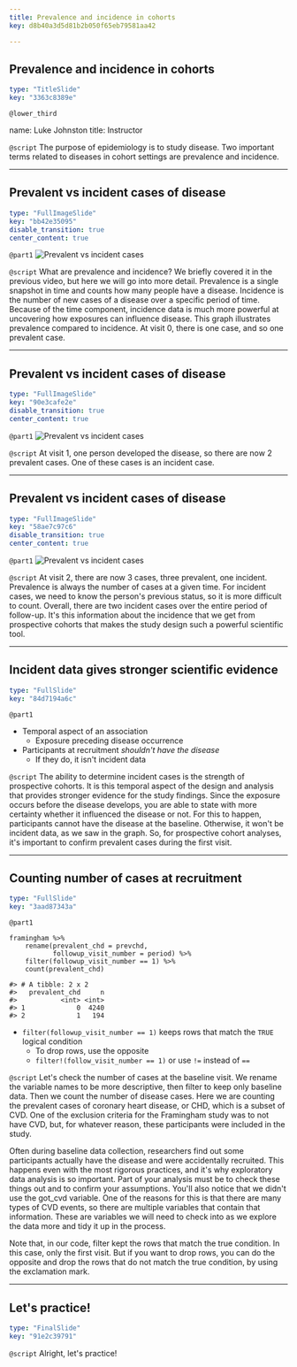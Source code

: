 ```yaml
---
title: Prevalence and incidence in cohorts
key: d8b40a3d5d81b2b050f65eb79581aa42

---
```

## Prevalence and incidence in cohorts

```yaml
type: "TitleSlide"
key: "3363c8389e"
```

`@lower_third`

name: Luke Johnston
title: Instructor


`@script`
The purpose of epidemiology is to study disease. Two important terms related to diseases in cohort settings are prevalence and incidence.


---
## Prevalent vs incident cases of disease

```yaml
type: "FullImageSlide"
key: "bb42e35095"
disable_transition: true
center_content: true
```

`@part1`
![Prevalent vs incident cases](http://s3.amazonaws.com/assets.datacamp.com/production/repositories/2079/datasets/74be855c220692258b5b4b1eb6f1fb8d04a879a9/plot-prevalence-incidence-0.png)


`@script`
What are prevalence and incidence? We briefly covered it in the previous video, but here we will go into more detail. Prevalence is a single snapshot in time and counts how many people have a disease. Incidence is the number of new cases of a disease over a specific period of time. Because of the time component, incidence data is much more powerful at uncovering how exposures can influence disease. This graph illustrates prevalence compared to incidence. At visit 0, there is one case, and so one prevalent case.


---
## Prevalent vs incident cases of disease

```yaml
type: "FullImageSlide"
key: "90e3cafe2e"
disable_transition: true
center_content: true
```

`@part1`
![Prevalent vs incident cases](http://s3.amazonaws.com/assets.datacamp.com/production/repositories/2079/datasets/12c5da3fabf7776d043cfd9a2fb588c984a1c815/plot-prevalence-incidence-1.png)


`@script`
At visit 1, one person developed the disease, so there are now 2 prevalent cases. One of these cases is an incident case.


---
## Prevalent vs incident cases of disease

```yaml
type: "FullImageSlide"
key: "58ae7c97c6"
disable_transition: true
center_content: true
```

`@part1`
![Prevalent vs incident cases](http://s3.amazonaws.com/assets.datacamp.com/production/repositories/2079/datasets/428031dd7120e314d1e994b36b0147b523debb5a/plot-prevalence-incidence-2.png)


`@script`
At visit 2, there are now 3 cases, three prevalent, one incident. Prevalence is always the number of cases at a given time. For incident cases, we need to know the person's previous status, so it is more difficult to count. Overall, there are two incident cases over the entire period of follow-up. It's this information about the incidence that we get from prospective cohorts that makes the study design such a powerful scientific tool.


---
## Incident data gives stronger scientific evidence

```yaml
type: "FullSlide"
key: "84d7194a6c"
```

`@part1`
- Temporal aspect of an association
    - Exposure preceding disease occurrence
- Participants at recruitment *shouldn't have the disease*
    - If they do, it isn't incident data


`@script`
The ability to determine incident cases is the strength of prospective cohorts. It is this temporal aspect of the design and analysis that provides stronger evidence for the study findings. Since the exposure occurs before the disease develops, you are able to state with more certainty whether it influenced the disease or not. For this to happen, participants cannot have the disease at the baseline. Otherwise, it won't be incident data, as we saw in the graph. So, for prospective cohort analyses, it's important to confirm prevalent cases during the first visit.


---
## Counting number of cases at recruitment

```yaml
type: "FullSlide"
key: "3aad87343a"
```

`@part1`
```{r}
framingham %>% 
    rename(prevalent_chd = prevchd,
           followup_visit_number = period) %>% 
    filter(followup_visit_number == 1) %>% 
    count(prevalent_chd)

#> # A tibble: 2 x 2
#>   prevalent_chd     n
#>           <int> <int>
#> 1             0  4240
#> 2             1   194
```

- `filter(followup_visit_number == 1)` keeps rows that match the `TRUE` logical condition
    - To drop rows, use the opposite
    - `filter!(follow_visit_number == 1)` or use `!=` instead of `==`


`@script`
Let's check the number of cases at the baseline visit. We rename the variable names to be more descriptive, then filter to keep only baseline data. Then we count the number of disease cases. Here we are counting the prevalent cases of coronary heart disease, or CHD, which is a subset of CVD. One of the exclusion criteria for the Framingham study was to not have CVD, but, for whatever reason, these participants were included in the study. 

Often during baseline data collection, researchers find out some participants actually have the disease and were accidentally recruited. This happens even with the most rigorous practices, and it's why exploratory data analysis is so important. Part of your analysis must be to check these things out and to confirm your assumptions. You'll also notice that we didn't use the got_cvd variable. One of the reasons for this is that there are many types of CVD events, so there are multiple variables that contain that information. These are variables we will need to check into as we explore the data more and tidy it up in the process.

Note that, in our code, filter kept the rows that match the true condition. In this case, only the first visit. But if you want to drop rows, you can do the opposite and drop the rows that do not match the true condition, by using the exclamation mark.


---
## Let's practice!

```yaml
type: "FinalSlide"
key: "91e2c39791"
```

`@script`
Alright, let's practice!

